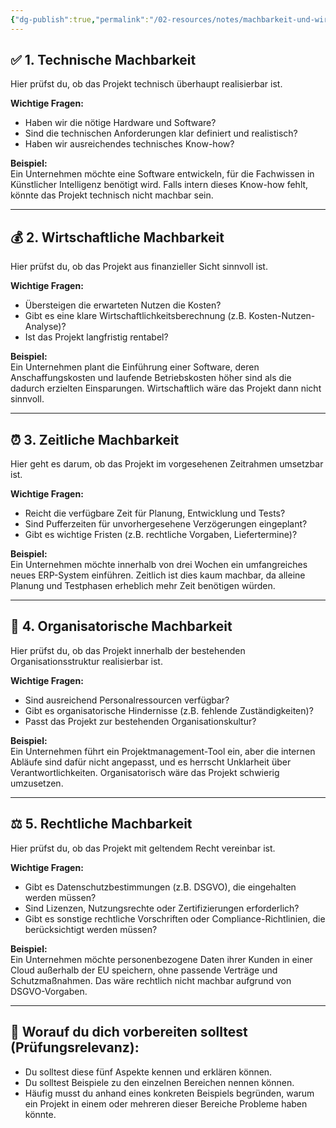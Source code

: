 ```yaml
---
{"dg-publish":true,"permalink":"/02-resources/notes/machbarkeit-und-wirtschaftlichkeit-von-projekten-beurteilen/","tags":["ausbildung/gfn/ap1/vorbereitung","projektmanagement"],"noteIcon":"","updated":"2025-09-27T01:32:44.000+02:00"}
---
```


## ✅ 1. **Technische Machbarkeit**

Hier prüfst du, ob das Projekt technisch überhaupt realisierbar ist.

**Wichtige Fragen:**

- Haben wir die nötige Hardware und Software?
- Sind die technischen Anforderungen klar definiert und realistisch?
- Haben wir ausreichendes technisches Know-how?

**Beispiel:**  
Ein Unternehmen möchte eine Software entwickeln, für die Fachwissen in Künstlicher Intelligenz benötigt wird. Falls intern dieses Know-how fehlt, könnte das Projekt technisch nicht machbar sein.

---

## 💰 2. **Wirtschaftliche Machbarkeit**

Hier prüfst du, ob das Projekt aus finanzieller Sicht sinnvoll ist.

**Wichtige Fragen:**

- Übersteigen die erwarteten Nutzen die Kosten?
- Gibt es eine klare Wirtschaftlichkeitsberechnung (z.B. Kosten-Nutzen-Analyse)?
- Ist das Projekt langfristig rentabel?

**Beispiel:**  
Ein Unternehmen plant die Einführung einer Software, deren Anschaffungskosten und laufende Betriebskosten höher sind als die dadurch erzielten Einsparungen. Wirtschaftlich wäre das Projekt dann nicht sinnvoll.

---

## ⏰ 3. **Zeitliche Machbarkeit**

Hier geht es darum, ob das Projekt im vorgesehenen Zeitrahmen umsetzbar ist.

**Wichtige Fragen:**

- Reicht die verfügbare Zeit für Planung, Entwicklung und Tests?
- Sind Pufferzeiten für unvorhergesehene Verzögerungen eingeplant?
- Gibt es wichtige Fristen (z.B. rechtliche Vorgaben, Liefertermine)?

**Beispiel:**  
Ein Unternehmen möchte innerhalb von drei Wochen ein umfangreiches neues ERP-System einführen. Zeitlich ist dies kaum machbar, da alleine Planung und Testphasen erheblich mehr Zeit benötigen würden.

---

## 📌 4. **Organisatorische Machbarkeit**

Hier prüfst du, ob das Projekt innerhalb der bestehenden Organisationsstruktur realisierbar ist.

**Wichtige Fragen:**

- Sind ausreichend Personalressourcen verfügbar?
- Gibt es organisatorische Hindernisse (z.B. fehlende Zuständigkeiten)?
- Passt das Projekt zur bestehenden Organisationskultur?

**Beispiel:**  
Ein Unternehmen führt ein Projektmanagement-Tool ein, aber die internen Abläufe sind dafür nicht angepasst, und es herrscht Unklarheit über Verantwortlichkeiten. Organisatorisch wäre das Projekt schwierig umzusetzen.

---

## ⚖️ 5. **Rechtliche Machbarkeit**

Hier prüfst du, ob das Projekt mit geltendem Recht vereinbar ist.

**Wichtige Fragen:**

- Gibt es Datenschutzbestimmungen (z.B. DSGVO), die eingehalten werden müssen?
- Sind Lizenzen, Nutzungsrechte oder Zertifizierungen erforderlich?
- Gibt es sonstige rechtliche Vorschriften oder Compliance-Richtlinien, die berücksichtigt werden müssen?

**Beispiel:**  
Ein Unternehmen möchte personenbezogene Daten ihrer Kunden in einer Cloud außerhalb der EU speichern, ohne passende Verträge und Schutzmaßnahmen. Das wäre rechtlich nicht machbar aufgrund von DSGVO-Vorgaben.

---

## 📌 **Worauf du dich vorbereiten solltest (Prüfungsrelevanz):**

- Du solltest diese fünf Aspekte kennen und erklären können.
- Du solltest Beispiele zu den einzelnen Bereichen nennen können.
- Häufig musst du anhand eines konkreten Beispiels begründen, warum ein Projekt in einem oder mehreren dieser Bereiche Probleme haben könnte.

